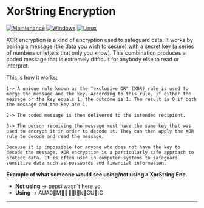# XorString Encryption 
[![Maintenance](https://img.shields.io/badge/Maintained%3F-no-red.svg)](https://bitbucket.org/lbesson/ansi-colors) [![Windows](https://svgshare.com/i/ZhY.svg)](https://svgshare.com/i/ZhY.svg) [![Linux](https://svgshare.com/i/Zhy.svg)](https://svgshare.com/i/Zhy.svg)



XOR encryption is a kind of encryption used to safeguard data. It works by pairing a message (the data you wish to secure) with a secret key (a series of numbers or letters that only you know). This combination produces a coded message that is extremely difficult for anybody else to read or interpret.

This is how it works:

    1-> A unique rule known as the "exclusive OR" (XOR) rule is used to merge the message and the key. According to this rule, if either the message or the key equals 1, the outcome is 1. The result is 0 if both the message and the key are 1. 
    
    2-> The coded message is then delivered to the intended recipient.
    
    3-> The person receiving the message must have the same key that was used to encrypt it in order to decode it. They can then apply the XOR rule to decode and read the message.
    
    Because it is impossible for anyone who does not have the key to decode the message, XOR encryption is a particularly safe approach to protect data. It is often used in computer systems to safeguard sensitive data such as passwords and financial information.

 **Example of what someone would see using/not using a XorString Enc.**
 

 - **Not using** -> pepsi wasn't here yo.
 - **Using** ->   AUA0MIkCU:C



***
